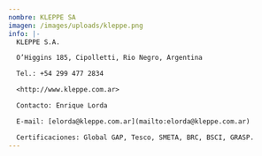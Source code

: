```yaml
---
nombre: KLEPPE SA
imagen: /images/uploads/kleppe.png
info: |-
  KLEPPE S.A.

  O’Higgins 185, Cipolletti, Rio Negro, Argentina

  Tel.: +54 299 477 2834

  <http://www.kleppe.com.ar>

  Contacto: Enrique Lorda

  E-mail: [elorda@kleppe.com.ar](mailto:elorda@kleppe.com.ar)

  Certificaciones: Global GAP, Tesco, SMETA, BRC, BSCI, GRASP.
---
```

